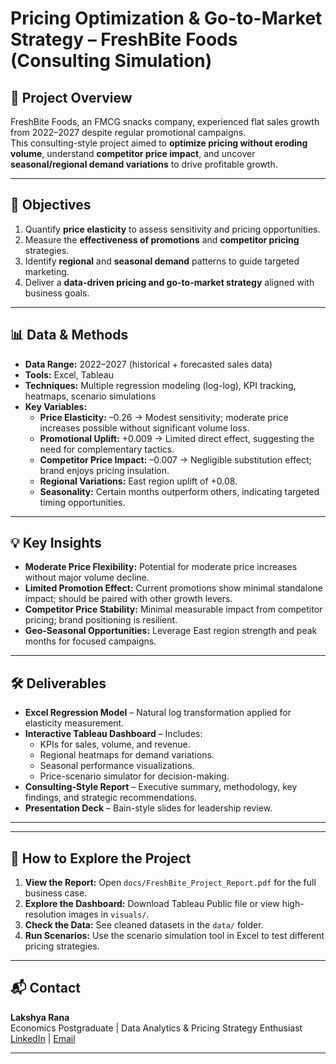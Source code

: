 # Pricing Optimization & Go-to-Market Strategy – FreshBite Foods (Consulting Simulation)

## 📌 Project Overview
FreshBite Foods, an FMCG snacks company, experienced flat sales growth from 2022–2027 despite regular promotional campaigns.  
This consulting-style project aimed to **optimize pricing without eroding volume**, understand **competitor price impact**, and uncover **seasonal/regional demand variations** to drive profitable growth.

---

## 🎯 Objectives
1. Quantify **price elasticity** to assess sensitivity and pricing opportunities.
2. Measure the **effectiveness of promotions** and **competitor pricing** strategies.
3. Identify **regional** and **seasonal demand** patterns to guide targeted marketing.
4. Deliver a **data-driven pricing and go-to-market strategy** aligned with business goals.

---

## 📊 Data & Methods
- **Data Range:** 2022–2027 (historical + forecasted sales data)
- **Tools:** Excel, Tableau
- **Techniques:** Multiple regression modeling (log-log), KPI tracking, heatmaps, scenario simulations
- **Key Variables:**
  - **Price Elasticity:** –0.26 → Modest sensitivity; moderate price increases possible without significant volume loss.
  - **Promotional Uplift:** +0.009 → Limited direct effect, suggesting the need for complementary tactics.
  - **Competitor Price Impact:** –0.007 → Negligible substitution effect; brand enjoys pricing insulation.
  - **Regional Variations:** East region uplift of +0.08.
  - **Seasonality:** Certain months outperform others, indicating targeted timing opportunities.

---

## 💡 Key Insights
- **Moderate Price Flexibility:** Potential for moderate price increases without major volume decline.
- **Limited Promotion Effect:** Current promotions show minimal standalone impact; should be paired with other growth levers.
- **Competitor Price Stability:** Minimal measurable impact from competitor pricing; brand positioning is resilient.
- **Geo-Seasonal Opportunities:** Leverage East region strength and peak months for focused campaigns.

---

## 🛠 Deliverables
- **Excel Regression Model** – Natural log transformation applied for elasticity measurement.
- **Interactive Tableau Dashboard** – Includes:
  - KPIs for sales, volume, and revenue.
  - Regional heatmaps for demand variations.
  - Seasonal performance visualizations.
  - Price-scenario simulator for decision-making.
- **Consulting-Style Report** – Executive summary, methodology, key findings, and strategic recommendations.
- **Presentation Deck** – Bain-style slides for leadership review.

---


---

## 🚀 How to Explore the Project
1. **View the Report:** Open `docs/FreshBite_Project_Report.pdf` for the full business case.
2. **Explore the Dashboard:** Download Tableau Public file or view high-resolution images in `visuals/`.
3. **Check the Data:** See cleaned datasets in the `data/` folder.
4. **Run Scenarios:** Use the scenario simulation tool in Excel to test different pricing strategies.

---

## 📬 Contact
**Lakshya Rana**  
Economics Postgraduate | Data Analytics & Pricing Strategy Enthusiast  
[LinkedIn](https://www.linkedin.com/lakshyarana01) | [Email](mailto:lakshyarana1806@gmail.com)

---
